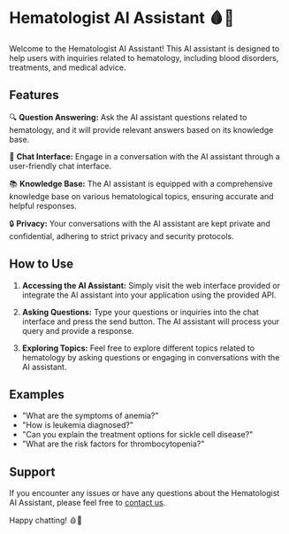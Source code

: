 # Hematologist AI Assistant 🩸💉

Welcome to the Hematologist AI Assistant! This AI assistant is designed to help users with inquiries related to hematology, including blood disorders, treatments, and medical advice.

## Features
🔍 **Question Answering:** Ask the AI assistant questions related to hematology, and it will provide relevant answers based on its knowledge base.

💬 **Chat Interface:** Engage in a conversation with the AI assistant through a user-friendly chat interface.

📚 **Knowledge Base:** The AI assistant is equipped with a comprehensive knowledge base on various hematological topics, ensuring accurate and helpful responses.

🔒 **Privacy:** Your conversations with the AI assistant are kept private and confidential, adhering to strict privacy and security protocols.

## How to Use
1. **Accessing the AI Assistant:** Simply visit the web interface provided or integrate the AI assistant into your application using the provided API.

2. **Asking Questions:** Type your questions or inquiries into the chat interface and press the send button. The AI assistant will process your query and provide a response.

3. **Exploring Topics:** Feel free to explore different topics related to hematology by asking questions or engaging in conversations with the AI assistant.

## Examples
- "What are the symptoms of anemia?"
- "How is leukemia diagnosed?"
- "Can you explain the treatment options for sickle cell disease?"
- "What are the risk factors for thrombocytopenia?"

## Support
If you encounter any issues or have any questions about the Hematologist AI Assistant, please feel free to [contact us](mailto:keshavarorasci@gmail.com).


Happy chatting! 🩸💬
